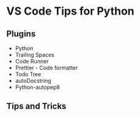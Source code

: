 # VS Code Tips for Python

## Plugins
- Python
- Trailing Spaces
- Code Runner
- Prettier - Code formatter
- Todo Tree
- autoDocstring
- Python-autopep8


## Tips and Tricks

